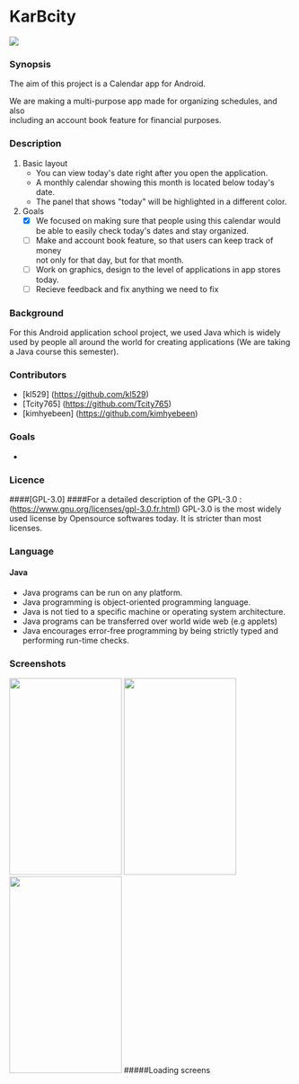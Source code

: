 # KarBcity

![ ](https://github.com/kl529/KarBcity/blob/master/imgres.jpg)
### Synopsis 

The aim of this project is a Calendar app for Android.

We are making a multi-purpose app made for organizing schedules, and also   
including an account book feature for financial purposes.

### Description

1. Basic layout
    * You can view today's date right after you open the application.
    * A monthly calendar showing this month is located below today's date.
    * The panel that shows "today" will be highlighted in a different color.
2. Goals
    - [x] We focused on making sure that people using this calendar would    
    be able to easily check today's dates and stay organized.
    - [ ] Make and account book feature, so that users can keep track of money    
    not only for that day, but for that month.
    - [ ] Work on graphics, design to the level of applications in app stores 
    today.
    - [ ] Recieve feedback and fix anything we need to fix

### Background

For this Android application school project,
we used Java which is widely used by people all around the world for creating applications
(We are taking a Java course this semester). 

### Contributors

* [kl529] (https://github.com/kl529)
* [Tcity765] (https://github.com/Tcity765)
* [kimhyebeen] (https://github.com/kimhyebeen)

### Goals

* 

### Licence

####[GPL-3.0]
####For a detailed description of the GPL-3.0 :  (https://www.gnu.org/licenses/gpl-3.0.fr.html)
GPL-3.0 is the most widely used license by Opensource softwares today.
It is stricter than most licenses.

### Language   
#### Java
* Java programs can be run on any platform.
* Java programming is object-oriented programming language.
* Java is not tied to a specific machine or operating system architecture.
* Java programs can be transferred over world wide web (e.g applets)
* Java encourages error-free programming by being strictly typed and performing run-time checks.

### Screenshots
<img src="https://github.com/kl529/KarBcity/blob/master/KakaoTalk_20161214_155928025.png" width="200" height="350" />
<img src="https://github.com/kl529/KarBcity/blob/master/KakaoTalk_20161214_155928437.png" width="200" height="350" />
<img src="https://github.com/kl529/KarBcity/blob/master/KakaoTalk_20161217_192648018.png" width="200" height="350" />
#####Loading screens
